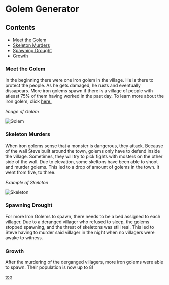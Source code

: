 # Golem Generator

## Contents

* [Meet the Golem](#Meet-the-golem)
* [Skeleton Murders](#Skeleton-Murders)
* [Spawning Drought](#Spawning-Drought)
* [Growth](#Growth)

### Meet the Golem
In the beginning there were one iron golem in the village. He is there to protect the people. As he gets damaged, he rusts and eventually dissapears. More iron golems spawn if there is a village of people with atleast 75% of them having worked in the past day. To learn more about the iron golem, click [here.](https://minecraft.fandom.com/wiki/Iron_Golem)

*Image of Golem*

![Golem](https://user-images.githubusercontent.com/89501767/138540106-c4b00ab6-c614-4eb4-b6fc-6a102464665b.png)


### Skeleton Murders
When iron golems sense that a monster is dangerous, they attack. Because of the wall Steve built around the town, golems only have to defend inside the village. Sometimes, they will try to pick fights with mosters on the other side of the wall. Due to elevation, some skeltons have been able to shoot and murder golems. This led to a drop of amount of golems in the town. It went from five, to three. 

*Example of Skeleton*

![Skeleton](https://user-images.githubusercontent.com/89501767/138540159-fadcd528-6781-49fa-9642-aa1edb8c249a.jpg)


### Spawning Drought
For more Iron Golems to spawn, there needs to be a bed assigned to each villager. Due to a deranged villager who refused to sleep, the golems stopped spawning, and the threat of skeletons was still real. This led to Steve having to murder said villager in the night when no villagers were awake to witness.

### Growth
After the murdering of the derganged villagers, more iron golems were able to spawn. Their population is now up to 8!

[top](#Golem-generator)
